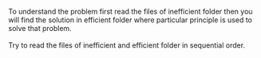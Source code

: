To understand the problem first read the files of inefficient folder then you will find the solution in efficient folder where particular principle is used to solve that problem.
<br><br>Try to read the files of inefficient and efficient folder in sequential order.
